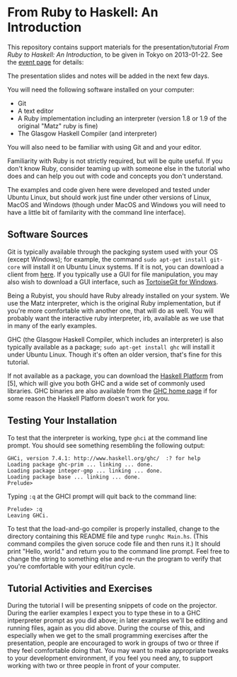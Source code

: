 From Ruby to Haskell:  An Introduction
======================================

This repository contains support materials for the presentation/tutorial
_From Ruby to Haskell: An Introduction_, to be given in Tokyo on
2013-01-22. See the [event page][event] for details:

[event]: http://www.tokyorubyistmeetup.org/events/2323

The presentation slides and notes will be added in the next few days.

You will need the following software installed on your computer:

* Git
* A text editor
* A Ruby implementation including an interpreter (version 1.8 or 1.9
  of the original "Matz" ruby is fine)
* The Glasgow Haskell Compiler (and interpreter)

You will also need to be familiar with using Git and and your editor.

Familiarity with Ruby is not strictly required, but will be quite
useful. If you don't know Ruby, consider teaming up with someone else in
the tutorial who does and can help you out with code and concepts you
don't understand.

The examples and code given here were developed and tested under Ubuntu
Linux, but should work just fine under other versions of Linux, MacOS
and Windows (though under MacOS and Windows you will need to have a
little bit of familarity with the command line interface).

Software Sources
----------------

Git is typically available through the packging system used with your
OS (except Windows); for example, the command `sudo apt-get install
git-core` will install it on Ubuntu Linux systems. If it is not, you can
download a client from [here][git-clients]. If you typically use a GUI
for file manipulation, you may also wish to download a GUI interface,
such as [TortoiseGit for Windows][tortoisegit].

[git-clients]: http://git-scm.com/downloads
[tortoisegit]: https://code.google.com/p/tortoisegit/

Being a Rubyist, you should have Ruby already installed on your system.
We use the Matz interpreter, which is the original Ruby implementation,
but if you're more comfortable with another one, that will do as well.
You will probably want the interactive ruby interpreter, irb, available
as we use that in many of the early examples.

GHC (the Glasgow Haskell Compiler, which includes an interpreter) is
also typically available as a package; `sudo apt-get install ghc` will
install it under Ubuntu Linux. Though it's often an older version,
that's fine for this tutorial.

If not available as a package, you can download the [Haskell
Platform][haskplat] from [5], which will give you both GHC and a wide
set of commonly used libraries. GHC binaries are also available from the
[GHC home page][ghc] if for some reason the Haskell Platform doesn't
work for you.

[haskplat]: http://www.haskell.org/platform/
[ghc]: http://www.haskell.org/ghc/

Testing Your Installation
-------------------------

To test that the interpreter is working, type `ghci` at the command line
prompt. You should see something resembling the following output:

    GHCi, version 7.4.1: http://www.haskell.org/ghc/  :? for help
    Loading package ghc-prim ... linking ... done.
    Loading package integer-gmp ... linking ... done.
    Loading package base ... linking ... done.
    Prelude>

Typing `:q` at the GHCI prompt will quit back to the command line:

    Prelude> :q
    Leaving GHCi.

To test that the load-and-go compiler is properly installed, change to
the directory containing this README file and type `runghc Main.hs`.
(This command compiles the given soruce code file and then runs it.) It
should print "Hello, world." and return you to the command line prompt.
Feel free to change the string to something else and re-run the program
to verify that you're comfortable with your edit/run cycle.

Tutorial Activities and Exercises
---------------------------------

During the tutorial I will be presenting snippets of code on the
projector. During the earlier examples I expect you to type these in to
a GHC intperpreter prompt as you did above; in later examples we'll be
editing and running files, again as you did above. During the course
of this, and especially when we get to the small programming exercises
after the presentation, people are encouraged to work in groups of two
or three if they feel comfortable doing that. You may want to make
appropriate tweaks to your development environment, if you feel you
need any, to support working with two or three people in front of your
computer.

